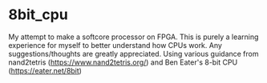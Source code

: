 # 8bit_cpu
My attempt to make a softcore processor on FPGA.
This is purely a learning experience for myself to better understand how CPUs work. Any suggestions/thoughts are greatly appreciated.
Using various guidance from nand2tetris (https://www.nand2tetris.org/) and Ben Eater's 8-bit CPU (https://eater.net/8bit)
